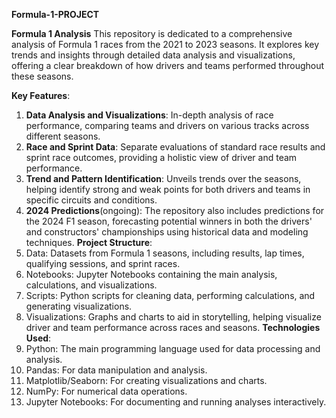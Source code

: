 **Formula-1-PROJECT**

**Formula 1 Analysis**
This repository is dedicated to a comprehensive analysis of Formula 1 races from the 2021 to 2023 seasons. It explores key trends and insights through detailed data analysis and visualizations, offering a clear breakdown of how drivers and teams performed throughout these seasons.

**Key Features**:
1) **Data Analysis and Visualizations**: In-depth analysis of race performance, comparing teams and drivers on various tracks across different seasons.
2) **Race and Sprint Data**: Separate evaluations of standard race results and sprint race outcomes, providing a holistic view of driver and team performance.
3) **Trend and Pattern Identification**: Unveils trends over the seasons, helping identify strong and weak points for both drivers and teams in specific circuits and conditions.
4) **2024 Predictions**(ongoing): The repository also includes predictions for the 2024 F1 season, forecasting potential winners in both the drivers' and constructors' championships using historical data and modeling techniques.
**Project Structure**:
1) Data: Datasets from Formula 1 seasons, including results, lap times, qualifying sessions, and sprint races.
2) Notebooks: Jupyter Notebooks containing the main analysis, calculations, and visualizations.
3) Scripts: Python scripts for cleaning data, performing calculations, and generating visualizations.
4) Visualizations: Graphs and charts to aid in storytelling, helping visualize driver and team performance across races and seasons.
**Technologies Used**:
1) Python: The main programming language used for data processing and analysis.
2) Pandas: For data manipulation and analysis.
3) Matplotlib/Seaborn: For creating visualizations and charts.
4) NumPy: For numerical data operations.
5) Jupyter Notebooks: For documenting and running analyses interactively.
